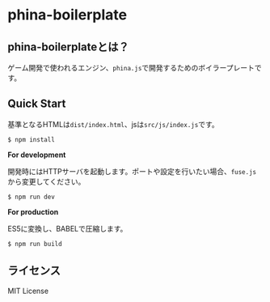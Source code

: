 # phina-boilerplate

## phina-boilerplateとは？

ゲーム開発で使われるエンジン、`phina.js`で開発するためのボイラープレートです。

## Quick Start

基準となるHTMLは`dist/index.html`、jsは`src/js/index.js`です。

```
$ npm install
```

**For development**

開発時にはHTTPサーバを起動します。ポートや設定を行いたい場合、`fuse.js`から変更してください。

```
$ npm run dev
```

**For production**

ES5に変換し、BABELで圧縮します。

```
$ npm run build
```

## ライセンス

MIT License